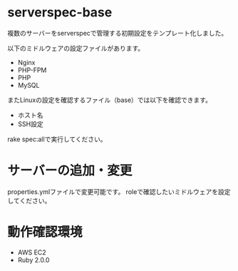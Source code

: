 # serverspec-base

複数のサーバーをserverspecで管理する初期設定をテンプレート化しました。

以下のミドルウェアの設定ファイルがあります。
* Nginx
* PHP-FPM
* PHP
* MySQL

またLinuxの設定を確認するファイル（base）では以下を確認できます。
* ホスト名
* SSH設定

rake spec:allで実行してください。

# サーバーの追加・変更
properties.ymlファイルで変更可能です。
roleで確認したいミドルウェアを設定してください。

# 動作確認環境

* AWS EC2
* Ruby 2.0.0
